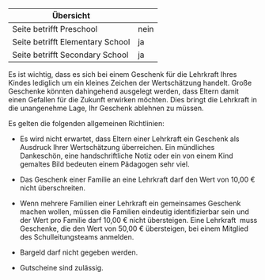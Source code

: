 | Übersicht | |
| --- | --- |
| Seite betrifft Preschool | nein |
| Seite betrifft Elementary School | ja |
| Seite betrifft Secondary School | ja |

Es ist wichtig, dass es sich bei einem Geschenk für die Lehrkraft Ihres Kindes lediglich um ein kleines Zeichen der Wertschätzung handelt. Große Geschenke könnten dahingehend ausgelegt werden, dass Eltern damit einen Gefallen für die Zukunft erwirken möchten. Dies bringt die Lehrkraft in die unangenehme Lage, Ihr Geschenk ablehnen zu müssen. 

Es gelten die folgenden allgemeinen Richtlinien:

-   Es wird nicht erwartet, dass Eltern einer Lehrkraft ein Geschenk als Ausdruck Ihrer Wertschätzung überreichen. Ein mündliches Dankeschön, eine handschriftliche Notiz oder ein von einem Kind gemaltes Bild bedeuten einem Pädagogen sehr viel.

-   Das Geschenk einer Familie an eine Lehrkraft darf den Wert von 10,00 € nicht überschreiten.

-   Wenn mehrere Familien einer Lehrkraft ein gemeinsames Geschenk machen wollen, müssen die Familien eindeutig identifizierbar sein und der Wert pro Familie darf 10,00 € nicht übersteigen. Eine Lehrkraft  muss Geschenke, die den Wert von 50,00 € übersteigen, bei einem Mitglied des Schulleitungsteams anmelden.

-   Bargeld darf nicht gegeben werden.

-   Gutscheine sind zulässig.